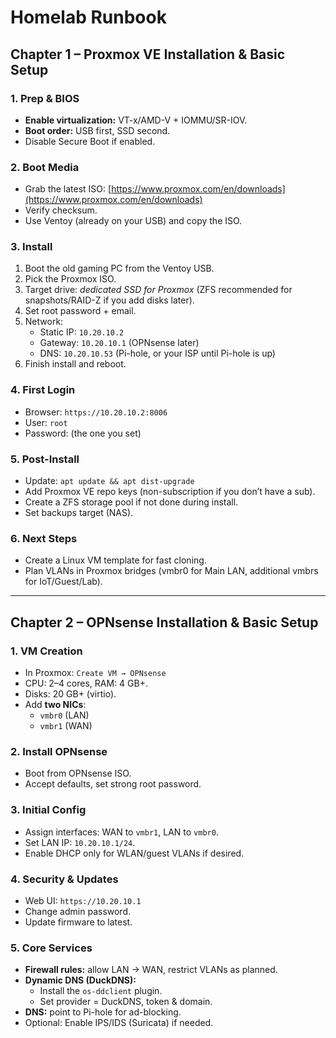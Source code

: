 # Homelab Runbook

## Chapter 1 – Proxmox VE Installation & Basic Setup

### 1. Prep & BIOS
- **Enable virtualization:** VT-x/AMD-V + IOMMU/SR-IOV.
- **Boot order:** USB first, SSD second.
- Disable Secure Boot if enabled.

### 2. Boot Media
- Grab the latest ISO: [https://www.proxmox.com/en/downloads](https://www.proxmox.com/en/downloads)
- Verify checksum.
- Use Ventoy (already on your USB) and copy the ISO.

### 3. Install
1. Boot the old gaming PC from the Ventoy USB.
2. Pick the Proxmox ISO.
3. Target drive: *dedicated SSD for Proxmox* (ZFS recommended for snapshots/RAID-Z if you add disks later).
4. Set root password + email.
5. Network:
   - Static IP: `10.20.10.2`
   - Gateway: `10.20.10.1` (OPNsense later)
   - DNS: `10.20.10.53` (Pi-hole, or your ISP until Pi-hole is up)
6. Finish install and reboot.

### 4. First Login
- Browser: `https://10.20.10.2:8006`
- User: `root`
- Password: (the one you set)

### 5. Post-Install
- Update: `apt update && apt dist-upgrade`
- Add Proxmox VE repo keys (non-subscription if you don’t have a sub).
- Create a ZFS storage pool if not done during install.
- Set backups target (NAS).

### 6. Next Steps
- Create a Linux VM template for fast cloning.
- Plan VLANs in Proxmox bridges (vmbr0 for Main LAN, additional vmbrs for IoT/Guest/Lab).

---

## Chapter 2 – OPNsense Installation & Basic Setup

### 1. VM Creation
- In Proxmox: `Create VM → OPNsense`
- CPU: 2–4 cores, RAM: 4 GB+.
- Disks: 20 GB+ (virtio).
- Add **two NICs**:
  - `vmbr0` (LAN)
  - `vmbr1` (WAN)

### 2. Install OPNsense
- Boot from OPNsense ISO.
- Accept defaults, set strong root password.

### 3. Initial Config
- Assign interfaces: WAN to `vmbr1`, LAN to `vmbr0`.
- Set LAN IP: `10.20.10.1/24`.
- Enable DHCP only for WLAN/guest VLANs if desired.

### 4. Security & Updates
- Web UI: `https://10.20.10.1`
- Change admin password.
- Update firmware to latest.

### 5. Core Services
- **Firewall rules:** allow LAN → WAN, restrict VLANs as planned.
- **Dynamic DNS (DuckDNS):**
  - Install the `os-ddclient` plugin.
  - Set provider = DuckDNS, token & domain.
- **DNS:** point to Pi-hole for ad-blocking.
- Optional: Enable IPS/IDS (Suricata) if needed.

